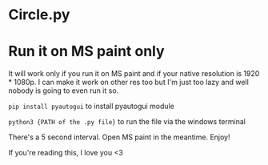 # Circle.py
# Run it on MS paint only
It will work only if you run it on MS paint and if your native resolution is 1920 *  1080p. I can make it work on other res too but I'm just too lazy and well nobody is going to even run it so. 

`pip install pyautogui` to install pyautogui module

`python3 {PATH of the .py file}` to run the file via the windows terminal

There's a 5 second interval. Open MS paint in the meantime. Enjoy!

If you're reading this, I love you <3

